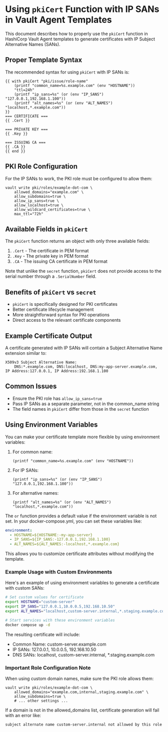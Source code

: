 # Using `pkiCert` Function with IP SANs in Vault Agent Templates

This document describes how to properly use the `pkiCert` function in HashiCorp Vault Agent templates to generate certificates with IP Subject Alternative Names (SANs).

## Proper Template Syntax

The recommended syntax for using `pkiCert` with IP SANs is:

```hcl
{{ with pkiCert "pki/issue/role-name" 
    (printf "common_name=%s.example.com" (env "HOSTNAME"))
    "ttl=24h" 
    (printf "ip_sans=%s" (or (env "IP_SANS") "127.0.0.1,192.168.1.100"))
    (printf "alt_names=%s" (or (env "ALT_NAMES") "localhost,*.example.com"))
}}
=== CERTIFICATE ===
{{ .Cert }}

=== PRIVATE KEY ===
{{ .Key }}

=== ISSUING CA ===
{{ .CA }}
{{ end }}
```

## PKI Role Configuration

For the IP SANs to work, the PKI role must be configured to allow them:

```hcl
vault write pki/roles/example-dot-com \
    allowed_domains="example.com" \
    allow_subdomains=true \
    allow_ip_sans=true \
    allow_localhost=true \
    allow_wildcard_certificates=true \
    max_ttl="72h"
```

## Available Fields in `pkiCert`

The `pkiCert` function returns an object with only three available fields:

1. `.Cert` - The certificate in PEM format
2. `.Key` - The private key in PEM format
3. `.CA` - The issuing CA certificate in PEM format

Note that unlike the `secret` function, `pkiCert` does not provide access to the serial number through a `.SerialNumber` field.

## Benefits of `pkiCert` vs `secret`

- `pkiCert` is specifically designed for PKI certificates
- Better certificate lifecycle management
- More straightforward syntax for PKI operations
- Direct access to the relevant certificate components

## Example Certificate Output

A certificate generated with IP SANs will contain a Subject Alternative Name extension similar to:

```
X509v3 Subject Alternative Name: 
    DNS:*.example.com, DNS:localhost, DNS:my-app-server.example.com, IP Address:127.0.0.1, IP Address:192.168.1.100
```

## Common Issues

- Ensure the PKI role has `allow_ip_sans=true`
- Pass IP SANs as a separate parameter, not in the common_name string
- The field names in `pkiCert` differ from those in the `secret` function

## Using Environment Variables

You can make your certificate template more flexible by using environment variables:

1. For common name:
   ```
   (printf "common_name=%s.example.com" (env "HOSTNAME"))
   ```

2. For IP SANs:
   ```
   (printf "ip_sans=%s" (or (env "IP_SANS") "127.0.0.1,192.168.1.100"))
   ```

3. For alternative names:
   ```
   (printf "alt_names=%s" (or (env "ALT_NAMES") "localhost,*.example.com"))
   ```

The `or` function provides a default value if the environment variable is not set. In your docker-compose.yml, you can set these variables like:

```yaml
environment:
  - HOSTNAME=${HOSTNAME:-my-app-server}
  - IP_SANS=${IP_SANS:-127.0.0.1,192.168.1.100}
  - ALT_NAMES=${ALT_NAMES:-localhost,*.example.com}
```

This allows you to customize certificate attributes without modifying the template.

### Example Usage with Custom Environments

Here's an example of using environment variables to generate a certificate with custom SANs:

```bash
# Set custom values for certificate
export HOSTNAME="custom-server"
export IP_SANS="127.0.0.1,10.0.0.5,192.168.10.50"
export ALT_NAMES="localhost,custom-server.internal,*.staging.example.com"

# Start services with these environment variables
docker compose up -d
```

The resulting certificate will include:
- Common Name: custom-server.example.com
- IP SANs: 127.0.0.1, 10.0.0.5, 192.168.10.50
- DNS SANs: localhost, custom-server.internal, *.staging.example.com

### Important Role Configuration Note

When using custom domain names, make sure the PKI role allows them:

```
vault write pki/roles/example-dot-com \
    allowed_domains="example.com,internal,staging.example.com" \
    allow_subdomains=true \
    # ... other settings ...
```

If a domain is not in the allowed_domains list, certificate generation will fail with an error like:
```
subject alternate name custom-server.internal not allowed by this role
```

